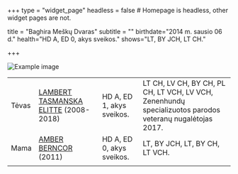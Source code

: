 +++
type = "widget_page"
headless = false  # Homepage is headless, other widget pages are not.

title = "Baghira Meškų Dvaras" 
subtitle = ""
birthdate="2014 m. sausio 06 d."
health="HD A, ED 0, akys sveikos."
shows="LT, BY JCH, LT CH."

+++

![Example image](/img/006.png)


|     |            |       |      |
|-----|------------|-------|------|
|Tėvas|[LAMBERT TASMANSKA ELITTE](#gallery-gallery-7) (2008-2018)|HD A, ED 1, akys sveikos.|LT CH, LV CH, BY CH, PL CH, LT VCH, LV VCH, Zenenhundų specializuotos parodos veteranų nugalėtojas 2017.|        
|Mama|[AMBER BERNCOR](#gallery-gallery-9) (2011)|HD A, ED 0, akys sveikos.|LT, BY JCH, LT, BY CH, LT VCH.|
|     |            |       |      |   

